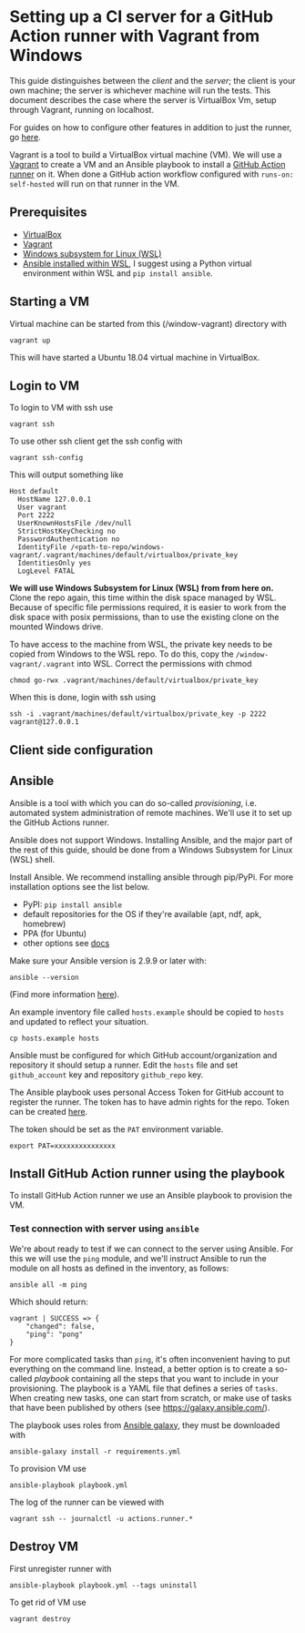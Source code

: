 # Setting up a CI server for a GitHub Action runner with Vagrant from Windows

This guide distinguishes between the _client_ and the _server_; the client is your own machine; the server is whichever
machine will run the tests. This document describes the case where the server is VirtualBox Vm, setup through Vagrant, running on localhost.

For guides on how to configure other features in addition to just the runner, go [here](/README.md).

Vagrant is a tool to build a VirtualBox virtual machine (VM).
We will use a [Vagrant](https://www.vagrantup.com) to create a VM and an Ansible playbook to install a [GitHub Action runner](https://help.github.com/en/actions/hosting-your-own-runners) on it. When done a GitHub action workflow configured with `runs-on: self-hosted` will run on that runner in the VM.

## Prerequisites

* [VirtualBox](https://www.virtualbox.org/wiki/Downloads)
* [Vagrant](https://www.vagrantup.com/downloads)
* [Windows subsystem for Linux (WSL)](https://docs.microsoft.com/en-us/windows/wsl/install-win10)
* [Ansible installed within WSL](https://docs.ansible.com/ansible/latest/installation_guide/intro_installation.html),
    I suggest using a Python virtual environment within WSL and `pip install ansible`.

## Starting a VM

Virtual machine can be started from this (/window-vagrant) directory with

```shell
vagrant up
```

This will have started a Ubuntu 18.04 virtual machine in VirtualBox.

## Login to VM

To login to VM with ssh use

```shell
vagrant ssh
```

To use other ssh client get the ssh config with

```shell
vagrant ssh-config
```

This will output something like

```shell
Host default
  HostName 127.0.0.1
  User vagrant
  Port 2222
  UserKnownHostsFile /dev/null
  StrictHostKeyChecking no
  PasswordAuthentication no
  IdentityFile /<path-to-repo/windows-vagrant/.vagrant/machines/default/virtualbox/private_key
  IdentitiesOnly yes
  LogLevel FATAL
```

**We will use Windows Subsystem for Linux (WSL) from from here on.**
Clone the repo again, this time within the disk space managed by WSL. Because of specific file permissions required, it is easier to work from the disk space with posix permissions, than to use the existing clone on the mounted Windows drive.

To have access to the machine from WSL, the private key needs to be copied from Windows to the WSL repo. To do this, copy the `/window-vagrant/.vagrant` into WSL. Correct the permissions with chmod

```
chmod go-rwx .vagrant/machines/default/virtualbox/private_key
```

When this is done, login with ssh using

```shell
ssh -i .vagrant/machines/default/virtualbox/private_key -p 2222 vagrant@127.0.0.1
```

## Client side configuration


## Ansible

Ansible is a tool with which you can do so-called _provisioning_, i.e. automated system administration of remote
machines. We'll use it to set up the GitHub Actions runner.

Ansible does not support Windows. Installing Ansible, and the major part of the rest of this guide, should be done from a Windows Subsystem for Linux (WSL) shell.

Install Ansible.
We recommend installing ansible through pip/PyPi. For more installation options see the list below.

- PyPI: ``pip install ansible``
- default repositories for the OS if they're available (apt, ndf, apk, homebrew)
- PPA (for Ubuntu)
- other options see [docs](https://docs.ansible.com/ansible/latest/installation_guide/intro_installation.html#selecting-an-ansible-version-to-install)

Make sure your Ansible version is 2.9.9 or later with:
```shell
ansible --version
```

(Find more information [here](https://docs.ansible.com/ansible/latest/installation_guide/intro_installation.html#installing-ansible-on-ubuntu)).

An example inventory file called `hosts.example` should be copied to `hosts` and updated to reflect your situation.

```shell
cp hosts.example hosts
```

Ansible must be configured for which GitHub account/organization and repository it should setup a runner.
Edit the `hosts` file and set `github_account` key and repository `github_repo` key.

The Ansible playbook uses personal Access Token for GitHub account to register the runner.
The token has to have admin rights for the repo.
Token can be created [here](https://github.com/settings/tokens).

The token should be set as the `PAT` environment variable.

```shell
export PAT=xxxxxxxxxxxxxxx
```

## Install GitHub Action runner using the playbook

To install GitHub Action runner we use an Ansible playbook to provision the VM.

### Test connection with server using ``ansible``

We're about ready to test if we can connect to the server using Ansible. For this we will use the ``ping`` module, and
we'll instruct Ansible to run the module on all hosts as defined in the inventory, as follows:

```shell
ansible all -m ping
```

Which should return:


```shell
vagrant | SUCCESS => {
    "changed": false,
    "ping": "pong"
}
```

For more complicated tasks than ``ping``, it's often inconvenient having to put everything on the command line. Instead,
a better option is to create a so-called _playbook_ containing all the steps that you want to include in your
provisioning. The playbook is a YAML file that defines a series of ``tasks``. When creating new tasks, one can start
from scratch, or make use of tasks that have been published by others (see https://galaxy.ansible.com/).



The playbook uses roles from [Ansible galaxy](https://galaxy.ansible.com/), they must be downloaded with

```shell
ansible-galaxy install -r requirements.yml
```

To provision VM use

```shell
ansible-playbook playbook.yml
```

The log of the runner can be viewed with

```shell
vagrant ssh -- journalctl -u actions.runner.*
```

## Destroy VM

First unregister runner with

```shell
ansible-playbook playbook.yml --tags uninstall
```

To get rid of VM use

```shell
vagrant destroy
```

